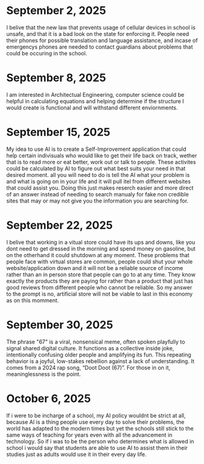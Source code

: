 # September 2, 2025
I belive that the new law that prevents usage of cellular devices in school is unsafe, and that it is a bad look on the state for enforcing it. People need their phones for possible translation and language assistance, and incase of emergencys phones are needed to contact guardians about
problems that could be occuring in the school.

# September 8, 2025
I am interested in Architectual Engineering, computer science could be helpful in calculating equations and helping determine if the structure I would create is functional and will withstand different enviornments.

# September 15, 2025
My idea to use AI is to create a Self-Improvement application that could help certain indivisuals who would like to get their life back on track, wether that is to read more or eat better, work out or talk to people. These activites could be calculated by AI to figure out what best suits your need in that desired moment. all you will need to do is tell the AI what your problem is and what is going on in your life and it will pull itel from different websites that could assist you. Doing this just makes reserch easier and more direct of an answer instead of needing to search manualy for fake non credible sites that may or may not give you the information you are searching for.

# September 22, 2025
I belive that working in a vitual store could have its ups and downs, like you dont need to get dressed in the morning and spend money on gasoline, but on the otherhand it could shutdown at any moment. These problems that people face with virtual stores are common, people could shut your whole website/application down and it will not be a reliable source of income rather than an in person store that people can go to at any time. They know exactly the products they are paying for rather than a product that just has good reviews from different people who cannot be reliable. So my answer to the prompt is no, artificial store will not be viable to last in this economy as on this momment.

# September 30, 2025
The phrase "67" is a viral, nonsensical meme, often spoken playfully to signal shared digital culture. It functions as a collective inside joke, intentionally confusing older people and amplifying its fun. This repeating behavior is a joyful, low-stakes rebellion against a lack of understanding. It comes from a 2024 rap song, “Doot Doot (67)”. For those in on it, meaninglessness is the point.

# October 6, 2025
If i were to be incharge of a school, my AI policy wouldnt be strict at all, because AI is a thing people use every day to solve their problems, the world has adapted to the modern times but yet the schools still stick to the same ways of teaching for years even with all the advancement in technology. So if i was to be the person who determines what is allowed in school i would say that students are able to use AI to assist them in their studies just as adults would use it in their every day life.
